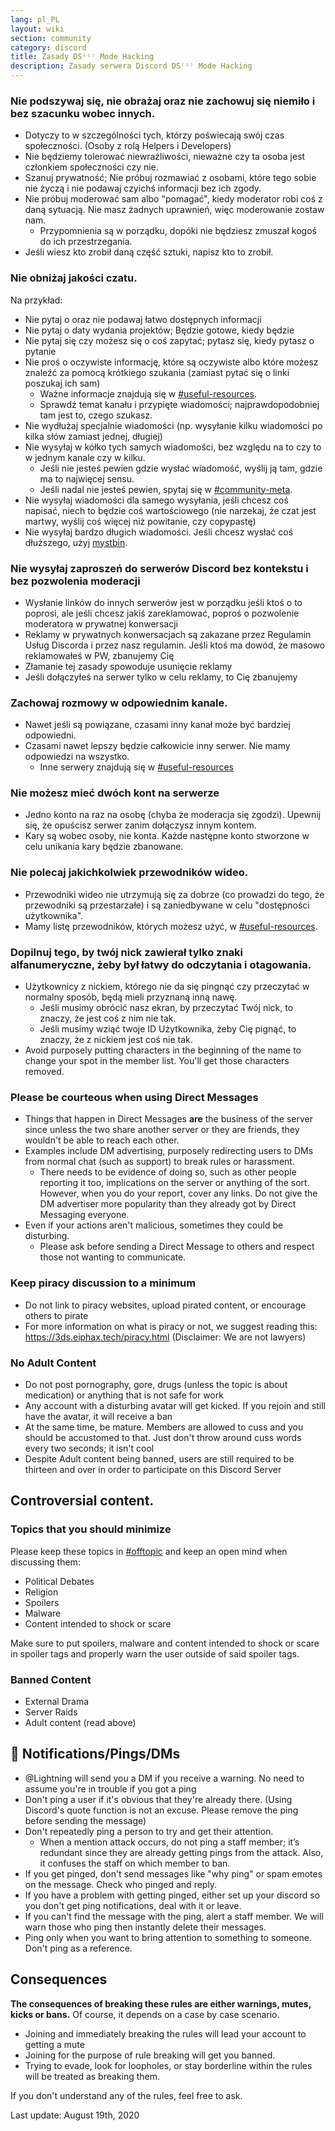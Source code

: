 ```yaml
---
lang: pl_PL
layout: wiki
section: community
category: discord
title: Zasady DS⁽ⁱ⁾ Mode Hacking
description: Zasady serwera Discord DS⁽ⁱ⁾ Mode Hacking
---
```


### Nie podszywaj się, nie obrażaj oraz nie zachowuj się niemiło i bez szacunku wobec innych.

- Dotyczy to w szczególności tych, którzy poświecają swój czas społeczności. (Osoby z rolą Helpers i Developers)
- Nie będziemy tolerować niewrażliwości, nieważne czy ta osoba jest członkiem społeczności czy nie.
- Szanuj prywatność; Nie próbuj rozmawiać z osobami, które tego sobie nie życzą i nie podawaj czyichś informacji bez ich zgody.
- Nie próbuj moderować sam albo "pomagać", kiedy moderator robi coś z daną sytuacją. Nie masz żadnych uprawnień, więc moderowanie zostaw nam.
     - Przypomnienia są w porządku, dopóki nie będziesz zmuszał kogoś do ich przestrzegania.
- Jeśli wiesz kto zrobił daną część sztuki, napisz kto to zrobił.


### Nie obniżaj jakości czatu.

Na przykład:
- Nie pytaj o oraz nie podawaj łatwo dostępnych informacji
- Nie pytaj o daty wydania projektów; Będzie gotowe, kiedy będzie
- Nie pytaj się czy możesz się o coś zapytać; pytasz się, kiedy pytasz o pytanie
- Nie proś o oczywiste informację, które są oczywiste albo które możesz znaleźć za pomocą krótkiego szukania (zamiast pytać się o linki poszukaj ich sam)
   - Ważne informacje znajdują się w [#useful-resources](https://discord.com/channels/283769550611152897/638041441079263283).
   - Sprawdź temat kanału i przypięte wiadomości; najprawdopodobniej tam jest to, czego szukasz.
- Nie wydłużaj specjalnie wiadomości (np. wysyłanie kilku wiadomości po kilka słów zamiast jednej, długiej)
- Nie wysyłaj w kółko tych samych wiadomości, bez względu na to czy to w jednym kanale czy w kilku.
     - Jeśli nie jesteś pewien gdzie wysłać wiadomość, wyślij ją tam, gdzie ma to najwięcej sensu.
     - Jeśli nadal nie jesteś pewien, spytaj się w [#community-meta](https://discord.com/channels/283769550611152897/715651368391671919).
- Nie wysyłaj wiadomości dla samego wysyłania, jeśli chcesz coś napisać, niech to będzie coś wartościowego (nie narzekaj, że czat jest martwy, wyślij coś więcej niż powitanie, czy copypastę)
- Nie wysyłaj bardzo długich wiadomości. Jeśli chcesz wysłać coś dłuższego, użyj [mystbin](https://mystb.in/).


### Nie wysyłaj zaproszeń do serwerów Discord bez kontekstu i bez pozwolenia moderacji

- Wysłanie linków do innych serwerów jest w porządku jeśli ktoś o to poprosi, ale jeśli chcesz jakiś zareklamować, poproś o pozwolenie moderatora w prywatnej konwersacji
- Reklamy w prywatnych konwersacjach są zakazane przez Regulamin Usług Discorda i przez nasz regulamin. Jeśli ktoś ma dowód, że masowo reklamowałeś w PW, zbanujemy Cię
- Złamanie tej zasady spowoduje usunięcie reklamy
- Jeśli dołączyłeś na serwer tylko w celu reklamy, to Cię zbanujemy


### Zachowaj rozmowy w odpowiednim kanale.

- Nawet jeśli są powiązane, czasami inny kanał może być bardziej odpowiedni.
- Czasami nawet lepszy będzie całkowicie inny serwer. Nie mamy odpowiedzi na wszystko.
   - Inne serwery znajdują się w [#useful-resources](https://discord.com/channels/283769550611152897/638041441079263283)


### Nie możesz mieć dwóch kont na serwerze

- Jedno konto na raz na osobę (chyba że moderacja się zgodzi). Upewnij się, że opuścisz serwer zanim dołączysz innym kontem.
- Kary są wobec osoby, nie konta. Każde następne konto stworzone w celu unikania kary będzie zbanowane. ‎

### Nie polecaj jakichkolwiek przewodników wideo.

- Przewodniki wideo nie utrzymują się za dobrze (co prowadzi do tego, że przewodniki są przestarzałe) i są zaniedbywane w celu "dostępności użytkownika".
- Mamy listę przewodników, których możesz użyć, w [#useful-resources](https://discord.com/channels/283769550611152897/638041441079263283). ‎

### Dopilnuj tego, by twój nick zawierał tylko znaki alfanumeryczne, żeby był łatwy do odczytania i otagowania.

- Użytkownicy z nickiem, którego nie da się pingnąć czy przeczytać w normalny sposób, będą mieli przyznaną inną nawę.
  - Jeśli musimy obrócić nasz ekran, by przeczytać Twój nick, to znaczy, że jest coś z nim nie tak.
  - Jeśli musimy wziąć twoje ID Użytkownika, żeby Cię pignąć, to znaczy, że z nickiem jest coś nie tak.
- Avoid purposely putting characters in the beginning of the name to change your spot in the member list. You'll get those characters removed.


### Please be courteous when using Direct Messages

- Things that happen in Direct Messages **are** the business of the server since unless the two share another server or they are friends, they wouldn't be able to reach each other.
- Examples include DM advertising, purposely redirecting users to DMs from normal chat (such as support) to break rules or harassment.
   - There needs to be evidence of doing so, such as other people reporting it too, implications on the server or anything of the sort. However, when you do your report, cover any links. Do not give the DM advertiser more popularity than they already got by Direct Messaging everyone.
- Even if your actions aren't malicious, sometimes they could be disturbing.
   - Please ask before sending a Direct Message to others and respect those not wanting to communicate. ‎

### Keep piracy discussion to a minimum

- Do not link to piracy websites, upload pirated content, or encourage others to pirate
- For more information on what is piracy or not, we suggest reading this: https://3ds.eiphax.tech/piracy.html (Disclaimer: We are not lawyers)


### No Adult Content

- Do not post pornography, gore, drugs (unless the topic is about medication) or anything that is not safe for work
- Any account with a disturbing avatar will get kicked. If you rejoin and still have the avatar, it will receive a ban
- At the same time, be mature. Members are allowed to cuss and you should be accustomed to that. Just don't throw around cuss words every two seconds; it isn't cool
- Despite Adult content being banned, users are still required to be thirteen and over in order to participate on this Discord Server


## Controversial content.

### Topics that you should minimize

Please keep these topics in [#offtopic](https://discord.com/channels/283769550611152897/718307887578873856) and keep an open mind when discussing them:
- Political Debates
- Religion
- Spoilers
- Malware
- Content intended to shock or scare

Make sure to put spoilers, malware and content intended to shock or scare in spoiler tags and properly warn the user outside of said spoiler tags.

### Banned Content

- External Drama
- Server Raids
- Adult content (read above)

## 🏓 Notifications/Pings/DMs

- @Lightning will send you a DM if you receive a warning. No need to assume you're in trouble if you got a ping
- Don't ping a user if it's obvious that they're already there. (Using Discord's quote function is not an excuse. Please remove the ping before sending the message)
- Don't repeatedly ping a person to try and get their attention.
   - When a mention attack occurs, do not ping a staff member; it’s redundant since they are already getting pings from the attack. Also, it confuses the staff on which member to ban.
- If you get pinged, don't send messages like "why ping" or spam emotes on the message. Check who pinged and reply.
 - If you have a problem with getting pinged, either set up your discord so you don't get ping notifications, deal with it or leave.
 - If you can't find the message with the ping, alert a staff member. We will warn those who ping then instantly delete their messages.
- Ping only when you want to bring attention to something to someone. Don't ping as a reference.


## Consequences

**The consequences of breaking these rules are either warnings, mutes, kicks or bans.** Of course, it depends on a case by case scenario.
- Joining and immediately breaking the rules will lead your account to getting a mute
- Joining for the purpose of rule breaking will get you banned.
- Trying to evade, look for loopholes, or stay borderline within the rules will be treated as breaking them.

If you don't understand any of the rules, feel free to ask.

Last update: August 19th, 2020
